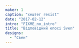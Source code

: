 ```yaml
---
maker: 1
caption: "хештег resist"
date: "2017-02-12"
intro: "FIXME_no_intro"
title: "Відповідний епосі Sven"
designs:
  - "Свен"
---
```


